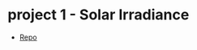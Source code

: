 # project 1 - Solar Irradiance

* [Repo](https://github.com/leohsuofnthu/Solar-Irradiance-Prediction)

